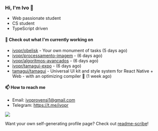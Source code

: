 ### Hi, I'm Ivo 👋

* Web passionate student
* CS student
* TypeScript driven

#### 👷 Check out what I'm currently working on

- [ivopr/obelisk](https://github.com/ivopr/obelisk) - Your own monument of tasks (5 days ago)
- [ivopr/processamento-imagem](https://github.com/ivopr/processamento-imagem) -  (6 days ago)
- [ivopr/algoritmos-avancados](https://github.com/ivopr/algoritmos-avancados) -  (6 days ago)
- [ivopr/tamagui-expo](https://github.com/ivopr/tamagui-expo) -  (6 days ago)
- [tamagui/tamagui](https://github.com/tamagui/tamagui) - Universal UI kit and style system for React Native &#43; Web - with an optimizing compiler 🚄 (1 week ago)

#### 📫 How to reach me

- Email: [ivoprovensi1@gmail.com](mailto://ivoprovensi1@gmail.com)
- Telegram: https://t.me/ivopr

![](https://github-readme-stats.vercel.app/api/top-langs/?username=ivopr&layout=compact&theme=react)

Want your own self-generating profile page? Check out [readme-scribe](https://github.com/muesli/readme-scribe)!
